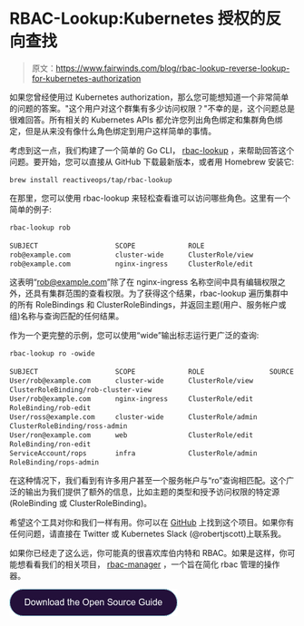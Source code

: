 # RBAC-Lookup:Kubernetes 授权的反向查找

> 原文：<https://www.fairwinds.com/blog/rbac-lookup-reverse-lookup-for-kubernetes-authorization>

 如果您曾经使用过 Kubernetes authorization，那么您可能想知道一个非常简单的问题的答案。"这个用户对这个群集有多少访问权限？"不幸的是，这个问题总是很难回答。所有相关的 Kubernetes APIs 都允许您列出角色绑定和集群角色绑定，但是从来没有像什么角色绑定到用户这样简单的事情。

考虑到这一点，我们构建了一个简单的 Go CLI， [rbac-lookup](https://github.com/reactiveops/rbac-lookup) ，来帮助回答这个问题。要开始，您可以直接从 GitHub 下载最新版本，或者用 Homebrew 安装它:

```
brew install reactiveops/tap/rbac-lookup
```

在那里，您可以使用 rbac-lookup 来轻松查看谁可以访问哪些角色。这里有一个简单的例子:

```
rbac-lookup rob

SUBJECT                   SCOPE             ROLE
rob@example.com           cluster-wide      ClusterRole/view
rob@example.com           nginx-ingress     ClusterRole/edit
```

这表明“rob@example.com”除了在 nginx-ingress 名称空间中具有编辑权限之外，还具有集群范围的查看权限。为了获得这个结果，rbac-lookup 遍历集群中的所有 RoleBindings 和 ClusterRoleBindings，并返回主题(用户、服务帐户或组)名称与查询匹配的任何结果。

作为一个更完整的示例，您可以使用“wide”输出标志运行更广泛的查询:

```
rbac-lookup ro -owide

SUBJECT                   SCOPE             ROLE                SOURCE
User/rob@example.com      cluster-wide      ClusterRole/view    ClusterRoleBinding/rob-cluster-view
User/rob@example.com      nginx-ingress     ClusterRole/edit    RoleBinding/rob-edit
User/ross@example.com     cluster-wide      ClusterRole/admin   ClusterRoleBinding/ross-admin
User/ron@example.com      web               ClusterRole/edit    RoleBinding/ron-edit
ServiceAccount/rops       infra             ClusterRole/admin   RoleBinding/rops-admin
```

在这种情况下，我们看到有许多用户甚至一个服务帐户与“ro”查询相匹配。这个广泛的输出为我们提供了额外的信息，比如主题的类型和授予访问权限的特定源(RoleBinding 或 ClusterRoleBinding)。

希望这个工具对你和我们一样有用。你可以在 [GitHub](https://github.com/reactiveops/rbac-lookup) 上找到这个项目。如果你有任何问题，请直接在 Twitter 或 Kubernetes Slack (@robertjscott)上联系我。

如果你已经走了这么远，你可能真的很喜欢库伯内特和 RBAC。如果是这样，你可能想看看我们的相关项目， [rbac-manager](https://github.com/reactiveops/rbac-manager) ，一个旨在简化 rbac 管理的操作器。

[![Download the Open Source Guide](img/34ff13f28810d7f376985d433a5db9ed.png)](https://cta-redirect.hubspot.com/cta/redirect/2184645/08b823c4-e86d-4c16-b458-823d80c9c090)